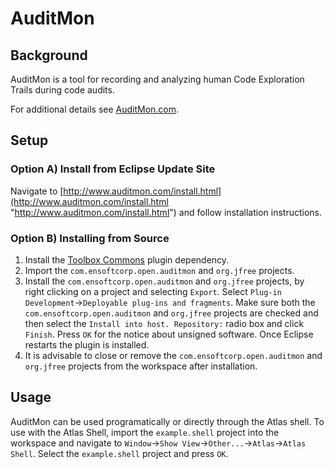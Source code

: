 AuditMon
========

## Background
AuditMon is a tool for recording and analyzing human Code Exploration Trails during code audits.

For additional details see [AuditMon.com](http://auditmon.com/ "AuditMon.com").

## Setup
### Option A) Install from Eclipse Update Site
Navigate to [http://www.auditmon.com/install.html](http://www.auditmon.com/install.html "http://www.auditmon.com/install.html") and follow installation instructions.

### Option B) Installing from Source

1. Install the [Toolbox Commons](https://ensoftcorp.github.io/toolbox-commons/install.html) plugin dependency.
2. Import the `com.ensoftcorp.open.auditmon` and `org.jfree` projects.
3. Install the `com.ensoftcorp.open.auditmon` and `org.jfree` projects, by right clicking on a project and selecting `Export`.  Select `Plug-in Development`->`Deployable plug-ins and fragments`.  Make sure both the `com.ensoftcorp.open.auditmon` and `org.jfree` projects are checked and then select the `Install into host. Repository:` radio box and click `Finish`.  Press `OK` for the notice about unsigned software.  Once Eclipse restarts the plugin is installed.
4. It is advisable to close or remove the `com.ensoftcorp.open.auditmon` and `org.jfree` projects from the workspace after installation.

## Usage
AuditMon can be used programatically or directly through the Atlas shell.  To use with the Atlas Shell, import the `example.shell` project into the workspace and navigate to `Window`->`Show View`->`Other...`->`Atlas`->`Atlas Shell`.  Select the `example.shell` project and press `OK`.
